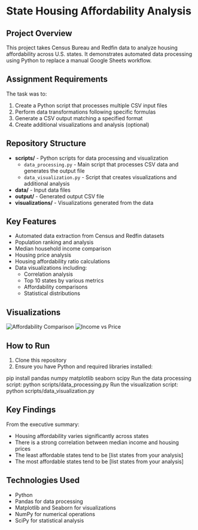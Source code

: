 # State Housing Affordability Analysis

## Project Overview
This project takes Census Bureau and Redfin data to analyze housing affordability across U.S. states. It demonstrates automated data processing using Python to replace a manual Google Sheets workflow.

## Assignment Requirements
The task was to:
1. Create a Python script that processes multiple CSV input files
2. Perform data transformations following specific formulas
3. Generate a CSV output matching a specified format
4. Create additional visualizations and analysis (optional)

## Repository Structure
- **scripts/** - Python scripts for data processing and visualization
  - `data_processing.py` - Main script that processes CSV data and generates the output file
  - `data_visualization.py` - Script that creates visualizations and additional analysis
- **data/** - Input data files
- **output/** - Generated output CSV file
- **visualizations/** - Visualizations generated from the data

## Key Features
- Automated data extraction from Census and Redfin datasets
- Population ranking and analysis
- Median household income comparison
- Housing price analysis
- Housing affordability ratio calculations
- Data visualizations including:
  - Correlation analysis
  - Top 10 states by various metrics
  - Affordability comparisons
  - Statistical distributions

## Visualizations
![Affordability Comparison](visualizations/affordability_comparison.png)
![Income vs Price](visualizations/income_vs_price.png)

## How to Run
1. Clone this repository
2. Ensure you have Python and required libraries installed:


pip install pandas numpy matplotlib seaborn scipy
Run the data processing script:
python scripts/data_processing.py
Run the visualization script:
python scripts/data_visualization.py

## Key Findings
From the executive summary:
- Housing affordability varies significantly across states
- There is a strong correlation between median income and housing prices
- The least affordable states tend to be [list states from your analysis]
- The most affordable states tend to be [list states from your analysis]

## Technologies Used
- Python
- Pandas for data processing
- Matplotlib and Seaborn for visualizations
- NumPy for numerical operations
- SciPy for statistical analysis
